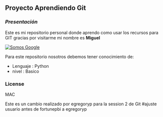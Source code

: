 ## Proyecto Aprendiendo Git
### _Presentación_
Este es mi repositorio personal donde aprendo como usar los recursos para GIT gracias por visitarme mi nombre es **Miguel**

[![Somos Google](https://cdn2.downdetector.com/static/uploads/logo/Google-new_19.png )](https://wwww.google.com.pe/)

Para este repositorio nosotros debemos tener conocimiento de:
- Lenguaje : Python
- nivel : Basico

### License
MAC

Este es un cambio realizado por egregoryp para la session 2 de Git
#ajuste usuario antes de fortunepbi a egregoryp